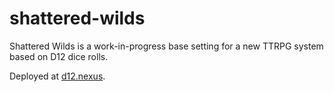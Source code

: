 # shattered-wilds

Shattered Wilds is a work-in-progress base setting for a new TTRPG system based on D12 dice rolls.

Deployed at [d12.nexus](https://d12.nexus).
